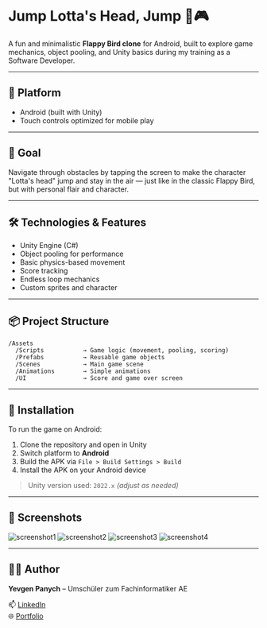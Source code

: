 
# Jump Lotta's Head, Jump 🐤🎮

A fun and minimalistic **Flappy Bird clone** for Android, built to explore game mechanics, object pooling, and Unity basics during my training as a Software Developer.

---

## 📱 Platform

- Android (built with Unity)
- Touch controls optimized for mobile play

---

## 🎯 Goal

Navigate through obstacles by tapping the screen to make the character "Lotta's head" jump and stay in the air — just like in the classic Flappy Bird, but with personal flair and character.

---

## 🛠️ Technologies & Features

- Unity Engine (C#)
- Object pooling for performance
- Basic physics-based movement
- Score tracking
- Endless loop mechanics
- Custom sprites and character

---

## 📦 Project Structure

```
/Assets
  /Scripts           → Game logic (movement, pooling, scoring)
  /Prefabs           → Reusable game objects
  /Scenes            → Main game scene
  /Animations        → Simple animations 
  /UI                → Score and game over screen
```

---

## 📲 Installation

To run the game on Android:

1. Clone the repository and open in Unity
2. Switch platform to **Android**
3. Build the APK via `File > Build Settings > Build`
4. Install the APK on your Android device

> Unity version used: `2022.x` *(adjust as needed)*

---

## 📸 Screenshots

![screenshot1](./Assets/Screenshots/menu.png)  ![screenshot2](./Assets/Screenshots/start.png)
![screenshot3](./Assets/Screenshots/game.png)
![screenshot4](./Assets/Screenshots/game-over.png)

---

## 🧑‍💻 Author

**Yevgen Panych** – Umschüler zum Fachinformatiker AE

📫 [LinkedIn](https://www.linkedin.com/in/yevgen-panych)  
🌐 [Portfolio](https://panych.site)
